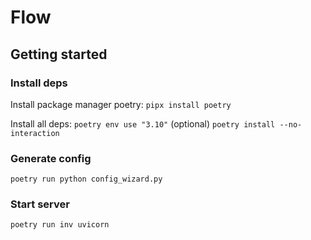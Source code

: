 # Flow

## Getting started

### Install deps

Install package manager poetry:
`pipx install poetry`

Install all deps:
`poetry env use "3.10"` (optional)
`poetry install --no-interaction`

### Generate config

`poetry run python config_wizard.py`

### Start server

`poetry run inv uvicorn`

